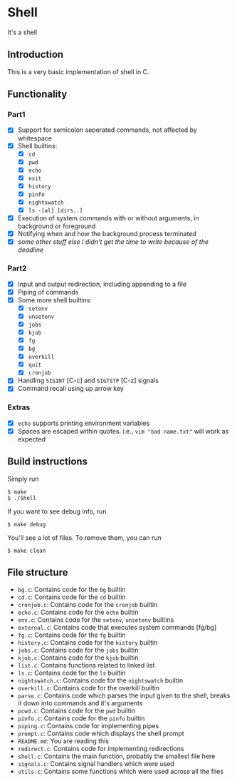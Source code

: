 # Shell
It's a shell

## Introduction
This is a very basic implementation of shell in C.

## Functionality
### Part1
 - [x] Support for semicolon seperated commands, not affected by whitespace
 - [x] Shell builtins: 
    - [x] `cd`
    - [x] `pwd`
    - [x] `echo`
    - [x] `exit`
    - [x] `history`
    - [x] `pinfo`
    - [x] `nightswatch`
    - [x] `ls -[al] [dirs..]`
 - [x] Execution of system commands with or without arguments, in background or foreground
 - [x] Notifying when and how the background process terminated
 - [x] *some other stuff else I didn't get the time to write because of the deadline*
### Part2
 - [x] Input and output redirection, including appending to a file
 - [x] Piping of commands
 - [x] Some more shell builtins:
    - [x] `setenv`
    - [x] `unsetenv`
    - [x] `jobs`
    - [x] `kjob`
    - [x] `fg`
    - [x] `bg`
    - [x] `overkill`
    - [x] `quit`
    - [x] `cronjob`
 - [x] Handling `SIGINT` [C-c] and `SIGTSTP` [C-z] signals
 - [x] Command recall using up arrow key
### Extras
 - [x] `echo` supports printing environment variables
 - [x] Spaces are escaped within quotes. i.e., `vim "bad name.txt"` will work as expected

## Build instructions
Simply run
```
$ make
$ ./Shell
```
If you want to see debug info, run
```
$ make debug
```
You'll see a lot of files. To remove them, you can run
```
$ make clean
```

## File structure
 - `bg.c`: Contains code for the `bg` builtin
 - `cd.c`: Contains code for the `cd` builtin
 - `cronjob.c`: Contains code for the `cronjob` builtin
 - `echo.c`: Contains code for the `echo` builtin
 - `env.c`: Contains code for the `setenv`, `unsetenv` builtins
 - `external.c`: Contains code that executes system commands [fg/bg]
 - `fg.c`: Contains code for the `fg` builtin
 - `history.c`: Contains code for the `history` builtin
 - `jobs.c`: Contains code for the `jobs` builtin
 - `kjob.c`: Contains code for the `kjob` builtin
 - `list.c`: Contains functions related to linked list
 - `ls.c`: Contains code for the `ls` builtin
 - `nightswatch.c`: Contains code for the `nightswatch` builtin
 - `overkill.c`: Contains code for the overkill builtin
 - `parse.c`: Contains code which parses the input given to the shell, breaks it down into commands and it's arguments
 - `pcwd.c`: Contains code for the `pwd` builtin
 - `pinfo.c`: Contains code for the `pinfo` builtin
 - `piping.c`: Contains code for implementing pipes
 - `prompt.c`: Contains code which displays the shell prompt
 - `README.md`: You are reading this
 - `redirect.c`: Contains code for implementing redirections
 - `shell.c`: Contains the main function, probably the smallest file here
 - `signals.c`: Contains signal handlers which were used
 - `utils.c`: Contains some functions which were used across all the files